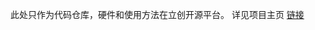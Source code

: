 此处只作为代码仓库，硬件和使用方法在立创开源平台。
详见项目主页 [链接](https://oshwhub.com/eltecz/portable-multi-channel-function-generator)
